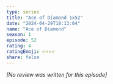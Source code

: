 ```yaml
---
type: series
title: "Ace of Diamond 1x52"
date: "2024-04-29T18:13:04"
name: "Ace of Diamond"
season: 1
episode: 52
rating: 4
ratingEmoji: ⭐️⭐️⭐️⭐️
share: false
---
```


_[No review was written for this episode]_
